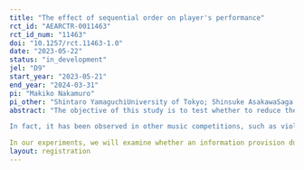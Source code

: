 ```yaml
---
title: "The effect of sequential order on player's performance"
rct_id: "AEARCTR-0011463"
rct_id_num: "11463"
doi: "10.1257/rct.11463-1.0"
date: "2023-05-22"
status: "in_development"
jel: "D9"
start_year: "2023-05-21"
end_year: "2024-03-31"
pi: "Makiko Nakamuro"
pi_other: "Shintaro YamaguchiUniversity of Tokyo; Shinsuke AsakawaSaga University"
abstract: "The objective of this study is to test whether to reduce the bias of sequential order on player's performance by information provision. By using a large set of data on piano players and piano competition judges in Japan. In this setting, we can clearly show the order of performance and the probability to win at the competition are negatively correlated, despite the fact that the order of performance is determined strictly by lottery. More specifically, the first few in the order of performance have statistically significantly lower scores. This occurred in all levels of competitions, including advanced and finals, and in fact there were much anecdotal evidence on SNS. It is widely known among players and their instructors that the first to perform in the performance order is less likely to win. 
In fact, it has been observed in other music competitions, such as violin as well as piano, and in all other contexts, including figure skating, business pitches, idol contests, etc. This is referred to as the sequential order effect in the literature. There are two leading hypotheses about why the order of performance matters. The first hypothesis is judges' fatigue. This may occur because judges would exhaust more physically at the later of the competition and they are more likely they are to make permissive choices (Hockey, 2013). The second hypothesis is caused by "calibration," which occurs when judges try to make consistent decisions throughout the competition. Since the distribution of scores is not known in advance, it is not initially clear how many grades correspond to a perfect score. For this reason, they try to avoid extreme judgments and evaluations in the early stages. However, in the later stages, they try to maintain consistency by giving higher scores to those that do better based on their criteria, and these have been found to be common in "contest" or "competition" contexts (Antipov & Pokryshevskaya, 2017; Bian et al., 2021). The same may occur not only in competitions in music and sports, but also in job interviews, etc. There is a wide range of areas in which order is seen to influence performance. The results of this study are expected to have a significant impact on society in terms of enhancing the fairness of evaluation.
In our experiments, we will examine whether an information provision due to calibration can reduce the bias of sequential order. Specifically, 109 competitions with 12,673 players (as treatment group) are randomly selected from 230 competitions nationwide from late May to July, with five fixed judges per competition (121 control competitions with 11,386 players). Based on the date and location of competition, we will run a stratified cluster randomized trial. The intervention consists of using data from past competitions to show through Youtube video and one-page letter sized paper that the first few competitors in the order of performance have lower probability to win. In addition, to accurately estimate the effect of the information provision, we will measure the fatigue of each judge by using "Fatigue and Stress Measurement System" developed by Hitachi Systems, Ltd. "
layout: registration
---
```


